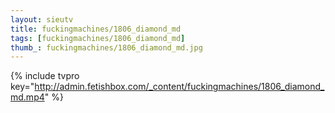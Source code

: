 ```yaml
--- 
layout: sieutv
title: fuckingmachines/1806_diamond_md
tags: [fuckingmachines/1806_diamond_md]
thumb_: fuckingmachines/1806_diamond_md.jpg
---
```

{% include tvpro key="http://admin.fetishbox.com/_content/fuckingmachines/1806_diamond_md.mp4" %} 
